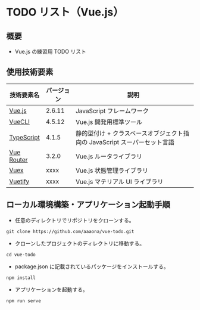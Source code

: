 # TODO リスト（Vue.js）

## 概要

- Vue.js の練習用 TODO リスト

## 使用技術要素

| 技術要素名                                    | バージョン | 説明                                                                      |
| --------------------------------------------- | ---------- | ------------------------------------------------------------------------- |
| [Vue.js](https://jp.vuejs.org/index.html)     | 2.6.11     | JavaScript フレームワーク                                                 |
| [VueCLI](https://cli.vuejs.org/)              | 4.5.12     | Vue.js 開発用標準ツール                                                   |
| [TypeScript](https://www.typescriptlang.org/) | 4.1.5      | 静的型付け + クラスベースオブジェクト指向の JavaScript スーパーセット言語 |
| [Vue Router](https://router.vuejs.org/ja/)    | 3.2.0      | Vue.js ルータライブラリ                                                   |
| [Vuex](https://vuex.vuejs.org/ja/)            | xxxx       | Vue.js 状態管理ライブラリ                                                 |
| [Vuetify](https://vuetifyjs.com/ja/)          | xxxx       | Vue.js マテリアル UI ライブラリ                                           |

## ローカル環境構築・アプリケーション起動手順

- 任意のディレクトリでリポジトリをクローンする。

```
git clone https://github.com/aaaona/vue-todo.git
```

- クローンしたプロジェクトのディレクトリに移動する。

```
cd vue-todo
```

- package.json に記載されているパッケージをインストールする。

```
npm install
```

- アプリケーションを起動する。

```
npm run serve
```
